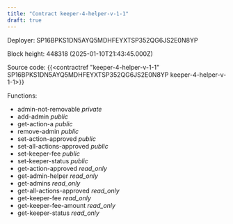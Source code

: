 ```yaml
---
title: "Contract keeper-4-helper-v-1-1"
draft: true
---
```

Deployer: SP16BPKS1DN5AYQ5MDHFEYXTSP352QG6JS2E0N8YP


 



Block height: 448318 (2025-01-10T21:43:45.000Z)

Source code: {{<contractref "keeper-4-helper-v-1-1" SP16BPKS1DN5AYQ5MDHFEYXTSP352QG6JS2E0N8YP keeper-4-helper-v-1-1>}}

Functions:

* admin-not-removable _private_
* add-admin _public_
* get-action-a _public_
* remove-admin _public_
* set-action-approved _public_
* set-all-actions-approved _public_
* set-keeper-fee _public_
* set-keeper-status _public_
* get-action-approved _read_only_
* get-admin-helper _read_only_
* get-admins _read_only_
* get-all-actions-approved _read_only_
* get-keeper-fee _read_only_
* get-keeper-fee-amount _read_only_
* get-keeper-status _read_only_

